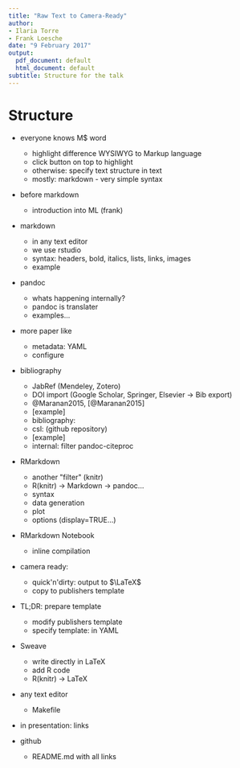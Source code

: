 ```yaml
---
title: "Raw Text to Camera-Ready"
author:
- Ilaria Torre
- Frank Loesche
date: "9 February 2017"
output:
  pdf_document: default
  html_document: default
subtitle: Structure for the talk
---
```


# Structure

- everyone knows M$ word
    - highlight difference WYSIWYG to Markup language
    - click button on top to highlight
    - otherwise: specify text structure in text
    - mostly: markdown - very simple syntax
    
- before markdown
    - introduction into ML (frank)
    
- markdown
    - in any text editor
    - we use rstudio
    - syntax: headers, bold, italics, lists, links, images
    - example
- pandoc
    - whats happening internally?
    - pandoc is translater
    - examples...
- more paper like
    - metadata: YAML
    - configure
- bibliography    
    - JabRef (Mendeley, Zotero)
    - DOI import (Google Scholar, Springer, Elsevier -> Bib export)
    - @Maranan2015, [@Maranan2015]
    - [example]
    - bibliography:
    - csl: (github repository)
    - [example]
    - internal: filter pandoc-citeproc
- RMarkdown
    - another "filter" (knitr)
    - R(knitr) -> Markdown -> pandoc...
    - syntax
    - data generation
    - plot
    - options (display=TRUE...)
- RMarkdown Notebook
    - inline compilation
- camera ready: 
    - quick'n'dirty: output to $\LaTeX$
    - copy to publishers template
- TL;DR: prepare template
    - modify publishers template
    - specify template: in YAML
- Sweave
    - write directly in LaTeX
    - add R code
    - R(knitr) -> LaTeX
- any text editor
    - Makefile
- in presentation: links
- github
    - README.md with all links